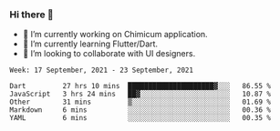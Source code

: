 ### Hi there 👋

<!--
**devcat37/devcat37** is a ✨ _special_ ✨ repository because its `README.md` (this file) appears on your GitHub profile.-->


- 🔭 I’m currently working on Chimicum application.
- 🌱 I’m currently learning Flutter/Dart.
- 👯 I’m looking to collaborate with UI designers.
<!-- - 🤔 I’m looking for help with ... -->

<!--START_SECTION:waka-->
```text
Week: 17 September, 2021 - 23 September, 2021

Dart         27 hrs 10 mins  █████████████████████▓░░░   86.55 % 
JavaScript   3 hrs 24 mins   ██▓░░░░░░░░░░░░░░░░░░░░░░   10.87 % 
Other        31 mins         ▒░░░░░░░░░░░░░░░░░░░░░░░░   01.69 % 
Markdown     6 mins          ░░░░░░░░░░░░░░░░░░░░░░░░░   00.36 % 
YAML         6 mins          ░░░░░░░░░░░░░░░░░░░░░░░░░   00.35 % 
```
<!--END_SECTION:waka-->
